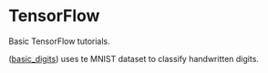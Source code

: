 # TensorFlow

Basic TensorFlow tutorials.


([basic_digits](https://github.com/annetkonings/TensorFlow/ML_Tensorflow_basics_digits.ipynb)) uses te MNIST dataset to classify handwritten digits.

